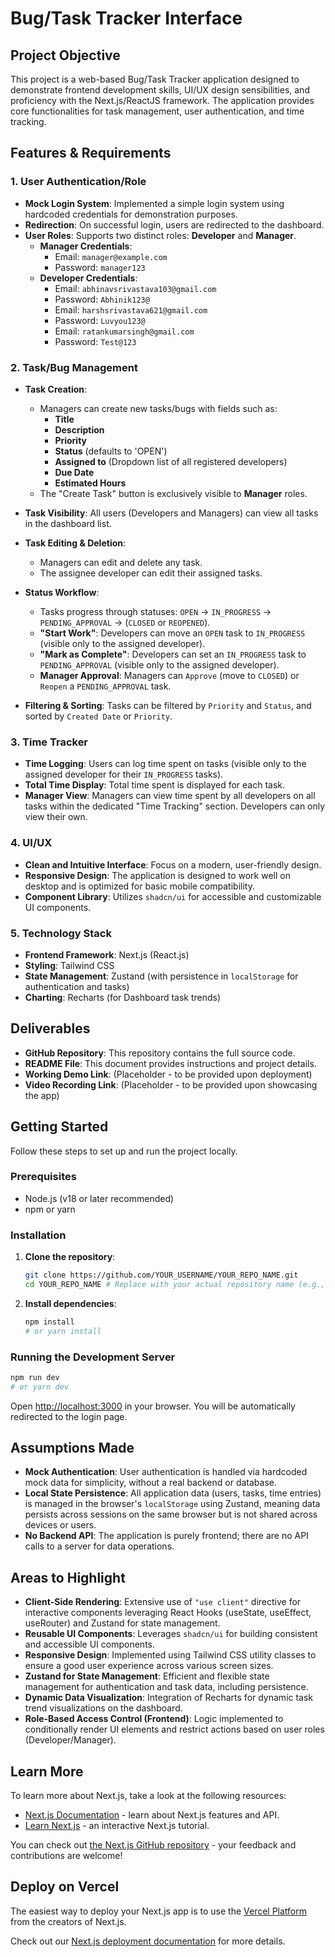 # Bug/Task Tracker Interface

## Project Objective

This project is a web-based Bug/Task Tracker application designed to demonstrate frontend development skills, UI/UX design sensibilities, and proficiency with the Next.js/ReactJS framework. The application provides core functionalities for task management, user authentication, and time tracking.

## Features & Requirements

### 1. User Authentication/Role

- **Mock Login System**: Implemented a simple login system using hardcoded credentials for demonstration purposes.
- **Redirection**: On successful login, users are redirected to the dashboard.
- **User Roles**: Supports two distinct roles: **Developer** and **Manager**.
  - **Manager Credentials**:
    - Email: `manager@example.com`
    - Password: `manager123`
  - **Developer Credentials**:
    - Email: `abhinavsrivastava103@gmail.com`
    - Password: `Abhinik123@`
    - Email: `harshsrivastava621@gmail.com`
    - Password: `Luvyou123@`
    - Email: `ratankumarsingh@gmail.com`
    - Password: `Test@123`

### 2. Task/Bug Management

- **Task Creation**:
  - Managers can create new tasks/bugs with fields such as:
    - **Title**
    - **Description**
    - **Priority**
    - **Status** (defaults to 'OPEN')
    - **Assigned to** (Dropdown list of all registered developers)
    - **Due Date**
    - **Estimated Hours**
  - The "Create Task" button is exclusively visible to **Manager** roles.
- **Task Visibility**: All users (Developers and Managers) can view all tasks in the dashboard list.
- **Task Editing & Deletion**:
  - Managers can edit and delete any task.
  - The assignee developer can edit their assigned tasks.
- **Status Workflow**:

  - Tasks progress through statuses: `OPEN` → `IN_PROGRESS` → `PENDING_APPROVAL` → (`CLOSED` or `REOPENED`).
  - **"Start Work"**: Developers can move an `OPEN` task to `IN_PROGRESS` (visible only to the assigned developer).
  - **"Mark as Complete"**: Developers can set an `IN_PROGRESS` task to `PENDING_APPROVAL` (visible only to the assigned developer).
  - **Manager Approval**: Managers can `Approve` (move to `CLOSED`) or `Reopen` a `PENDING_APPROVAL` task.

- **Filtering & Sorting**: Tasks can be filtered by `Priority` and `Status`, and sorted by `Created Date` or `Priority`.

### 3. Time Tracker

- **Time Logging**: Users can log time spent on tasks (visible only to the assigned developer for their `IN_PROGRESS` tasks).
- **Total Time Display**: Total time spent is displayed for each task.
- **Manager View**: Managers can view time spent by all developers on all tasks within the dedicated "Time Tracking" section. Developers can only view their own.

### 4. UI/UX

- **Clean and Intuitive Interface**: Focus on a modern, user-friendly design.
- **Responsive Design**: The application is designed to work well on desktop and is optimized for basic mobile compatibility.
- **Component Library**: Utilizes `shadcn/ui` for accessible and customizable UI components.

### 5. Technology Stack

- **Frontend Framework**: Next.js (React.js)
- **Styling**: Tailwind CSS
- **State Management**: Zustand (with persistence in `localStorage` for authentication and tasks)
- **Charting**: Recharts (for Dashboard task trends)

## Deliverables

- **GitHub Repository**: This repository contains the full source code.
- **README File**: This document provides instructions and project details.
- **Working Demo Link**: (Placeholder - to be provided upon deployment)
- **Video Recording Link**: (Placeholder - to be provided upon showcasing the app)

## Getting Started

Follow these steps to set up and run the project locally.

### Prerequisites

- Node.js (v18 or later recommended)
- npm or yarn

### Installation

1.  **Clone the repository**:
    ```bash
    git clone https://github.com/YOUR_USERNAME/YOUR_REPO_NAME.git
    cd YOUR_REPO_NAME # Replace with your actual repository name (e.g., bug-tracker)
    ```
2.  **Install dependencies**:
    ```bash
    npm install
    # or yarn install
    ```

### Running the Development Server

```bash
npm run dev
# or yarn dev
```

Open [http://localhost:3000](http://localhost:3000) in your browser. You will be automatically redirected to the login page.

## Assumptions Made

- **Mock Authentication**: User authentication is handled via hardcoded mock data for simplicity, without a real backend or database.
- **Local State Persistence**: All application data (users, tasks, time entries) is managed in the browser's `localStorage` using Zustand, meaning data persists across sessions on the same browser but is not shared across devices or users.
- **No Backend API**: The application is purely frontend; there are no API calls to a server for data operations.

## Areas to Highlight

- **Client-Side Rendering**: Extensive use of `"use client"` directive for interactive components leveraging React Hooks (useState, useEffect, useRouter) and Zustand for state management.
- **Reusable UI Components**: Leverages `shadcn/ui` for building consistent and accessible UI components.
- **Responsive Design**: Implemented using Tailwind CSS utility classes to ensure a good user experience across various screen sizes.
- **Zustand for State Management**: Efficient and flexible state management for authentication and task data, including persistence.
- **Dynamic Data Visualization**: Integration of Recharts for dynamic task trend visualizations on the dashboard.
- **Role-Based Access Control (Frontend)**: Logic implemented to conditionally render UI elements and restrict actions based on user roles (Developer/Manager).

## Learn More

To learn more about Next.js, take a look at the following resources:

- [Next.js Documentation](https://nextjs.org/docs) - learn about Next.js features and API.
- [Learn Next.js](https://nextjs.org/learn) - an interactive Next.js tutorial.

You can check out [the Next.js GitHub repository](https://github.com/vercel/next.js) - your feedback and contributions are welcome!

## Deploy on Vercel

The easiest way to deploy your Next.js app is to use the [Vercel Platform](https://vercel.com/new?utm_medium=default-template&filter=next.js&utm_source=create-next-app&utm_campaign=create-next-app-readme) from the creators of Next.js.

Check out our [Next.js deployment documentation](https://nextjs.org/docs/app/building-your-application/deploying) for more details.
